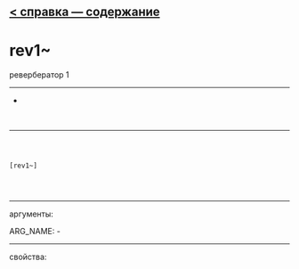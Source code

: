 [< справка — содержание](ceammc_lib.html)
---

# rev1~


ревербератор 1

---

-
<br>


---


```



[rev1~]


            
```

---
аргументы:

ARG_NAME: -<br>

---
свойства:


